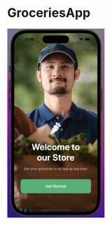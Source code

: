 # GroceriesApp

<img src="https://github.com/MutluClkn/GroceriesApp-UIKit/blob/main/Docs/welcome.png " width="222" height="430">
